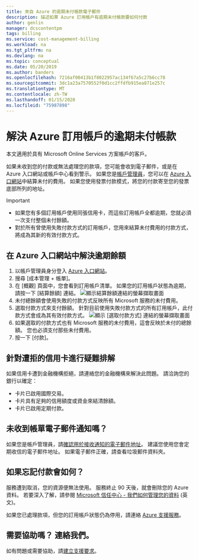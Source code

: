 ```yaml
---
title: 來自 Azure 的逾期未付帳款電子郵件
description: 描述如果 Azure 訂用帳戶有逾期未付帳款要如何付款
author: genlin
manager: dcscontentpm
tags: billing
ms.service: cost-management-billing
ms.workload: na
ms.tgt_pltfrm: na
ms.devlang: na
ms.topic: conceptual
ms.date: 05/20/2019
ms.author: banders
ms.openlocfilehash: 7216af00413b1f8022957ac134f67a5c27b6cc78
ms.sourcegitcommit: 3dc1a23a7570552f0d1cc2ffdfb915ea871e257c
ms.translationtype: MT
ms.contentlocale: zh-TW
ms.lasthandoff: 01/15/2020
ms.locfileid: "75987898"
---
```

# <a name="resolve-past-due-balance-for-your-azure-subscription"></a>解決 Azure 訂用帳戶的逾期未付帳款

本文適用於具有 Microsoft Online Services 方案帳戶的客戶。

如果未收到您的付款或無法處理您的款項，您可能會收到電子郵件，或是在 Azure 入口網站或帳戶中心看到警示。
如果您是[帳戶管理員](billing-subscription-transfer.md#whoisaa)，您可以在 [Azure 入口網站](https://portal.azure.com)中結算未付的費用。 如果您使用發票付款模式，將您的付款寄至您的發票底部所列的地址。

> [!IMPORTANT]
> * 如果您有多個訂用帳戶使用同張信用卡，而這些訂用帳戶全都逾期，您就必須一次支付整個未付餘額。
> * 對於所有曾使用失敗付款方式的訂用帳戶，您用來結算未付費用的付款方式，將成為其新的有效付款方式。

## <a name="resolve-past-due-balance-in-the-azure-portal"></a>在 Azure 入口網站中解決逾期餘額

1. 以帳戶管理員身分登入 [Azure 入口網站](https://portal.azure.com)。
1. 搜尋 [成本管理 + 帳單]。
1. 在 [概觀] 頁面中，您會看到訂用帳戶清單。 如果您的訂用帳戶狀態為逾期，請按一下 [結算餘額] 連結。
    ![顯示結算餘額連結的螢幕擷取畫面](./media/resolve-past-due-balance/settle-balance-entry-point.png)
1. 未付總餘額會使用失敗的付款方式反映所有 Microsoft 服務的未付費用。
1. 選取付款方式來支付餘額。 針對目前使用失敗付款方式的所有訂用帳戶，此付款方式會成為其有效付款方式。
    ![顯示 [選取付款方式] 連結的螢幕擷取畫面](./media/resolve-past-due-balance/settle-balance-screen.png)
1. 如果選取的付款方式也有 Microsoft 服務的未付費用，這會反映於未付的總餘額。 您也必須支付那些未付費用。
1. 按一下 [付款]。

## <a name="troubleshoot-declined-credit-card"></a>針對遭拒的信用卡進行疑難排解

如果信用卡遭到金融機構拒絕，請連絡您的金融機構來解決此問題。 請洽詢您的銀行以確定：
- 卡片已啟用國際交易。
- 卡片具有足夠的信用額度或資金來結清餘額。
- 卡片已啟用定期付款。

## <a name="not-getting-billing-email-notifications"></a>未收到帳單電子郵件通知嗎？

如果您是帳戶管理員，請[確認用於接收通知的電子郵件地址](change-azure-account-profile.md)。 建議您使用您會定期收信的電子郵件地址。 如果電子郵件正確，請查看垃圾郵件資料夾。

## <a name="if-i-forget-to-pay-what-happens"></a>如果忘記付款會如何？

服務遭到取消，您的資源便無法使用。 服務終止 90 天後，就會刪除您的 Azure 資料。 若要深入了解，請參閱 [Microsoft 信任中心 - 我們如何管理您的資料](https://go.microsoft.com/fwLink/p/?LinkID=822930&clcid=0x409) \(英文\)。

如果您已處理款項，但您的訂用帳戶狀態仍為停用，請連絡 [Azure 支援服務](https://portal.azure.com/#blade/Microsoft_Azure_Support/HelpAndSupportBlade)。


## <a name="need-help-contact-us"></a>需要協助嗎？ 連絡我們。

如有問題或需要協助，請[建立支援要求](https://go.microsoft.com/fwlink/?linkid=2083458)。
